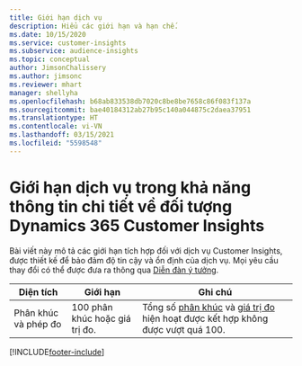 ```yaml
---
title: Giới hạn dịch vụ
description: Hiểu các giới hạn và hạn chế.
ms.date: 10/15/2020
ms.service: customer-insights
ms.subservice: audience-insights
ms.topic: conceptual
author: JimsonChalissery
ms.author: jimsonc
ms.reviewer: mhart
manager: shellyha
ms.openlocfilehash: b68ab833538db7020c8be8be7658c86f083f137a
ms.sourcegitcommit: bae40184312ab27b95c140a044875c2daea37951
ms.translationtype: HT
ms.contentlocale: vi-VN
ms.lasthandoff: 03/15/2021
ms.locfileid: "5598548"
---
```

# <a name="service-limits-in-dynamics-365-customer-insights-audience-insights-capability"></a>Giới hạn dịch vụ trong khả năng thông tin chi tiết về đối tượng Dynamics 365 Customer Insights

Bài viết này mô tả các giới hạn tích hợp đối với dịch vụ Customer Insights, được thiết kế để bảo đảm độ tin cậy và ổn định của dịch vụ. Mọi yêu cầu thay đổi có thể được đưa ra thông qua [Diễn đàn ý tưởng](https://go.microsoft.com/fwlink/?linkid=2074172). 
 
| Diện tích  | Giới hạn  | Ghi chú |
|-------------|---------------------------------------------------------------------|---------------------------------------------------------------------|
| Phân khúc và phép đo | 100 phân khúc hoặc giá trị đo. | Tổng số [phân khúc](segments.md) và [giá trị đo](measures.md) hiện hoạt được kết hợp không được vượt quá 100.  |


[!INCLUDE[footer-include](../includes/footer-banner.md)]